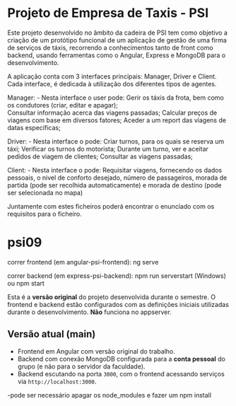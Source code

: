 # Projeto de Empresa de Taxis - PSI

Este projeto desenvolvido no âmbito da cadeira de PSI tem como objetivo a criação de um protótipo funcional de um aplicação de gestão de uma firma
de serviços de táxis, recorrendo a conhecimentos tanto de front como backend, usando ferramentas como o Angular, Express e MongoDB para o desenvolvimento. 

A aplicação conta com 3 interfaces principais: Manager, Driver e Client. Cada interface, é dedicada à utilização dos diferentes tipos de agentes. 

Manager: 
    - Nesta interface o user pode: 
    Gerir os táxis da frota, bem como os condutores (criar, editar e apagar);  
    Consultar informação acerca das viagens passadas; 
    Calcular preços de viagens com base em diversos fatores; 
    Aceder a um report das viagens de datas específicas;

Driver: 
    - Nesta interface o pode: 
    Criar turnos, para os quais se reserva um táxi;
    Verificar os turnos do motorista;
    Durante um turno, ver e aceitar pedidos de viagem de clientes; 
    Consultar as viagens passadas;
    
Client: 
    - Nesta interface o pode: 
    Requisitar viagens, fornecendo os dados pessoais, o nivel de conforto desejado, número de passageiros, morada de partida (pode ser recolhida automaticamente) e morada de destino (pode ser selecionada no mapa)

Juntamente com estes ficheiros poderá encontrar o enunciado com os requisitos para o ficheiro. 


# psi09

correr frontend (em angular-psi-frontend): ng serve

correr backend (em express-psi-backend): npm run serverstart (Windows) ou npm start

Esta é a **versão original** do projeto desenvolvida durante o semestre. O frontend e backend estão configurados com as definições iniciais utilizadas durante o desenvolvimento. **Não** funciona no appserver.

## Versão atual (main)

- Frontend em Angular com versão original do trabalho.
- Backend com conexão MongoDB configurada para a **conta pessoal** do grupo (e não para o servidor da faculdade).
- Backend escutando na porta `3000`, com o frontend acessando serviços via `http://localhost:3000`.

-pode ser necessário apagar os node_modules e fazer um npm install 
